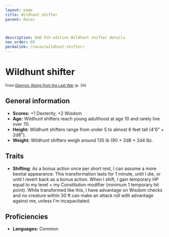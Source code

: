 ```yaml
---
layout: page
title: Wildhunt shifter
parent: Races



description: D&D 5th edition Wildhunt shifter details
nav_order: 69
permalink: /races/wildhunt-shifter/
---
```


# Wildhunt shifter

<small>From <a target="_blank" href="https://dnd.wizards.com/products/tabletop-games/rpg-products/eberron">Eberron: Rising from the Last War</a> (p. 34)</small>


## General information

- **Scores:** +1 Dexterity, +2 Wisdom
- **Age:** Wildhunt shifters reach young adulthood at age 10 and rarely live over 70.
- **Height:** Wildhunt shifters range from under 5 to almost 6 feet tall (4'6" + 2d8").
- **Weight:** Wildhunt shifters weigh around 135 lb (90 + 2d8 × 2d4 lb).

## Traits

- **Shifting**: As a bonus action once per short rest, I can assume a more bestial appearance. This transformation lasts for 1 minute, until I die, or until I revert back as a bonus action. When I shift, I gain temporary HP equal to my level + my Constitution modifier (minimum 1 temporary hit point). While transformed like this, I have advantage on Wisdom checks and no creature within 30 ft can make an attack roll with advantage against me, unless I'm incapacitated.

## Proficiencies

- **Languages:** Common